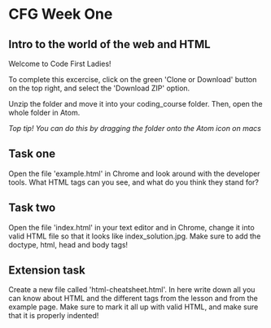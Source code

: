 # CFG Week One
## Intro to the world of the web and HTML

Welcome to Code First Ladies!

To complete this excercise, click on the green 'Clone or Download' button on the top right, and select the 'Download ZIP' option.

Unzip the folder and move it into your coding_course folder. Then, open the whole folder in Atom.  

*Top tip! You can do this by dragging the folder onto the Atom icon on macs*

## Task one
Open the file 'example.html' in Chrome and look around with the developer tools. What HTML tags can you see, and what do you think they stand for?

## Task two
Open the file 'index.html' in your text editor and in Chrome,  change it into valid HTML file so that it looks like index_solution.jpg. Make sure to add the doctype, html, head and body tags!


## Extension task
Create a new file called 'html-cheatsheet.html'. In here write down all you can know about HTML and the different tags from the lesson and from the example page. Make sure to mark it all up with valid HTML, and make sure that it is properly indented!
